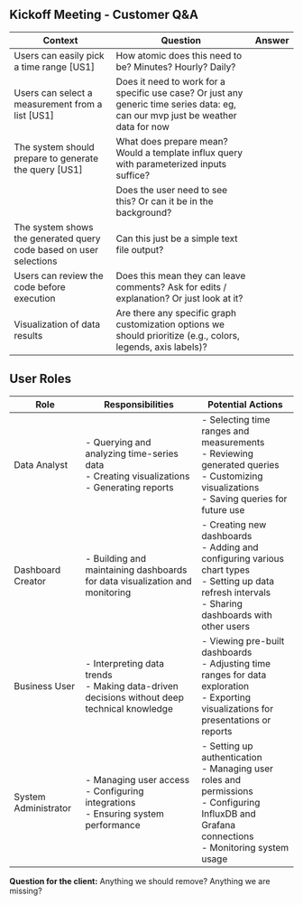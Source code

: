 ## Kickoff Meeting - Customer Q&A

| Context | Question | Answer |
|---------|----------|--------|
| Users can easily pick a time range [US1] | How atomic does this need to be? Minutes? Hourly? Daily? | |
| Users can select a measurement from a list [US1] | Does it need to work for a specific use case? Or just any generic time series data: eg, can our mvp just be weather data for now | |
| The system should prepare to generate the query [US1] | What does prepare mean? Would a template influx query with parameterized inputs suffice? | |
| | Does the user need to see this? Or can it be in the background? | |
| The system shows the generated query code based on user selections | Can this just be a simple text file output? | |
| Users can review the code before execution | Does this mean they can leave comments? Ask for edits / explanation? Or just look at it? | |
| Visualization of data results | Are there any specific graph customization options we should prioritize (e.g., colors, legends, axis labels)? | |

## User Roles

| Role | Responsibilities | Potential Actions |
|------|------------------|-------------------|
| Data Analyst | - Querying and analyzing time-series data<br>- Creating visualizations<br>- Generating reports | - Selecting time ranges and measurements<br>- Reviewing generated queries<br>- Customizing visualizations<br>- Saving queries for future use |
| Dashboard Creator | - Building and maintaining dashboards for data visualization and monitoring | - Creating new dashboards<br>- Adding and configuring various chart types<br>- Setting up data refresh intervals<br>- Sharing dashboards with other users |
| Business User | - Interpreting data trends<br>- Making data-driven decisions without deep technical knowledge | - Viewing pre-built dashboards<br>- Adjusting time ranges for data exploration<br>- Exporting visualizations for presentations or reports |
| System Administrator | - Managing user access<br>- Configuring integrations<br>- Ensuring system performance | - Setting up authentication<br>- Managing user roles and permissions<br>- Configuring InfluxDB and Grafana connections<br>- Monitoring system usage |

**Question for the client:** Anything we should remove? Anything we are missing?